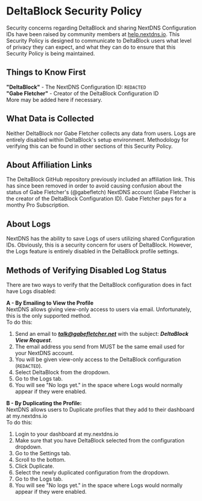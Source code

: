 # DeltaBlock Security Policy

Security concerns regarding DeltaBlock and sharing NextDNS Configuration IDs have been raised by community members at [help.nextdns.io](https://help/nextdns.io). This Security Policy is designed to communicate to DeltaBlock users what level of privacy they can expect, and what they can do to ensure that this Security Policy is being maintained.<br>

## Things to Know First
**"DeltaBlock"** - The NextDNS Configuration ID:  `REDACTED`<br>
**"Gabe Fletcher"** - Creator of the DeltaBlock Configuration ID<br>
More may be added here if necessary.

## What Data is Collected
Neither DeltaBlock nor Gabe Fletcher collects any data from users. Logs are entirely disabled within DeltaBlock's setup environment. Methodology for verifying this can be found in other sections of this Security Policy.

## About Affiliation Links
The DeltaBlock GitHub repository previously included an affiliation link. This has since been removed in order to avoid causing confusion about the status of Gabe Fletcher's (@gabefletch) NextDNS account (Gabe Fletcher is the creator of the DeltaBlock Configuration ID). Gabe Fletcher pays for a monthy Pro Subscription.

## About Logs
NextDNS has the ability to save Logs of users utilizing shared Configuration IDs. Obviously, this is a security concern for users of DeltaBlock. However, the Logs feature is entirely disabled in the DeltaBlock profile settings.

## Methods of Verifying Disabled Log Status
There are two ways to verify that the DeltaBlock configuration does in fact have Logs disabled:<br>

**A - By Emailing to View the Profile**<br>
NextDNS allows giving view-only access to users via email. Unfortunately, this is the only supported method.<br>
To do this:<br>
1. Send an email to ***talk@gabefletcher.net*** with the subject: ***DeltaBlock View Request***.
2. The email address you send from MUST be the same email used for your NextDNS account.
3. You will be given view-only access to the DeltaBlock configuration (`REDACTED`).
4. Select DeltaBlock from the dropdown.
5. Go to the Logs tab.
6. You will see "No logs yet." in the space where Logs would normally appear if they were enabled.

**B - By Duplicating the Profile:**<br>
NextDNS allows users to Duplicate profiles that they add to their dashboard at my.nextdns.io<br>
To do this:<br>
1. Login to your dashboard at my.nextdns.io
2. Make sure that you have DeltaBlock selected from the configuration dropdown.
3. Go to the Settings tab.
4. Scroll to the bottom.
5. Click Duplicate.
6. Select the newly duplicated configuration from the dropdown.
7. Go to the Logs tab.
8. You will see "No logs yet." in the space where Logs would normally appear if they were enabled.
